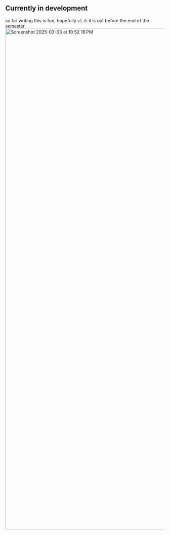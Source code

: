## Currently in development
so far writing this is fun, hopefully `v1.0.0` is out before the end of the semester
<img width="1582" alt="Screenshot 2025-03-03 at 10 52 16 PM" src="https://github.com/user-attachments/assets/8ec69824-5d23-48ba-b4fc-e99d71168231" />

